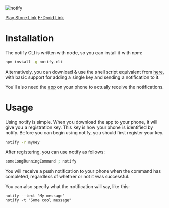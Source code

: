 ![notify](http://i.imgur.com/OYoRBS3.png)

[Play Store Link](https://play.google.com/store/apps/details?id=com.kevinbedi.notify)
[F-Droid Link](https://f-droid.org/en/packages/com.kevinbedi.notify/)

# Installation
The notify CLI is written with node, so you can install it with npm:

```sh
npm install -g notify-cli
```

Alternatively, you can download & use the shell script equivalent from [here](https://github.com/mashlol/notify/blob/master/sh/notify.sh), with basic support for adding a single key and sending a notification to it.

You'll also need the [app](https://play.google.com/store/apps/details?id=com.kevinbedi.notify) on your phone to actually receive the notifications.

# Usage
Using notify is simple. When you download the app to your phone, it will give you a registration key. This key is how your phone is identified by notify. Before you can begin using notify, you should first register your key.

```sh
notify -r myKey
```

After registering, you can use notify as follows:

```sh
someLongRunningCommand ; notify
```

You will receive a push notification to your phone when the command has completed, regardless of whether or not it was successful.

You can also specify what the notification will say, like this:

```
notify --text "My message"
notify -t "Some cool message"
```
